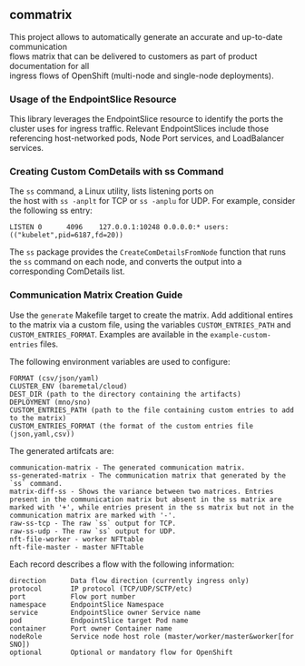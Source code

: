 ## commatrix

This project allows to automatically generate an accurate and up-to-date communication  
flows matrix that can be delivered to customers as part of product documentation for all  
ingress flows of OpenShift (multi-node and single-node deployments).

### Usage of the EndpointSlice Resource

This library leverages the EndpointSlice resource to identify the ports the  
cluster uses for ingress traffic. Relevant EndpointSlices include those  
referencing host-networked pods, Node Port services, and LoadBalancer services.

### Creating Custom ComDetails with ss Command

The `ss` command, a Linux utility, lists listening ports on  
the host with `ss -anplt` for TCP or `ss -anplu` for UDP.
For example, consider the following ss entry:
```
LISTEN 0      4096    127.0.0.1:10248 0.0.0.0:* users:(("kubelet",pid=6187,fd=20))
```

The `ss` package provides the `CreateComDetailsFromNode` function that runs
the `ss` command on each node, and converts the output into a corresponding ComDetails list.  

### Communication Matrix Creation Guide

Use the `generate` Makefile target to create the matrix.
Add additional entires to the matrix via a custom file, using
the variables `CUSTOM_ENTRIES_PATH` and `CUSTOM_ENTRIES_FORMAT`.
Examples are available in the `example-custom-entries` files.

The following environment variables are used to configure:
```
FORMAT (csv/json/yaml)
CLUSTER_ENV (baremetal/cloud)
DEST_DIR (path to the directory containing the artifacts)
DEPLOYMENT (mno/sno)
CUSTOM_ENTRIES_PATH (path to the file containing custom entries to add to the matrix)
CUSTOM_ENTRIES_FORMAT (the format of the custom entries file (json,yaml,csv))
```

The generated artifcats are:
```
communication-matrix - The generated communication matrix.
ss-generated-matrix - The communication matrix that generated by the `ss` command.
matrix-diff-ss - Shows the variance between two matrices. Entries present in the communication matrix but absent in the ss matrix are marked with '+', while entries present in the ss matrix but not in the communication matrix are marked with '-'.
raw-ss-tcp - The raw `ss` output for TCP.
raw-ss-udp - The raw `ss` output for UDP.
nft-file-worker - worker NFTtable
nft-file-master - master NFTtable
```

Each record describes a flow with the following information:
```
direction      Data flow direction (currently ingress only)
protocol       IP protocol (TCP/UDP/SCTP/etc)
port           Flow port number
namespace      EndpointSlice Namespace
service        EndpointSlice owner Service name
pod            EndpointSlice target Pod name
container      Port owner Container name
nodeRole       Service node host role (master/worker/master&worker[for SNO])
optional       Optional or mandatory flow for OpenShift
```
